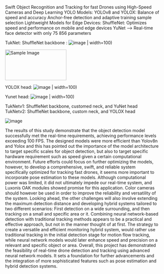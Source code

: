 Swift Object Recognition and Tracking for fast Drones using High-Speed Cameras and Deep Learning
YOLO Models:
YOLOv8 and YOLOX: Balance of speed and accuracy
Anchor-free detection and adaptive training sample selection
Lightweight Models for Edge Devices:
ShuffleNet: Optimizes speed and performance on mobile and edge devices
YuNet --> Real-time face detector with only 75 856 parameters

TukNet:
ShuffleNet backbone :
![image](https://github.com/user-attachments/assets/857d40fd-62f5-4cf3-964d-4f68f28b216f) | width=100)

<img src="https://github.com/user-attachments/assets/857d40fd-62f5-4cf3-964d-4f68f28b216f" alt="Sample Image" width="200" height="100">

YOLOX head:
![image](https://github.com/user-attachments/assets/a9d5a2b5-49ec-47d9-9c20-dd5b42484ccc) | width=100)

Yunet head:
![image](https://github.com/user-attachments/assets/f2e0cb02-87b1-4b16-afbb-60cec18492ca) | width=100)


TukNetv1: ShuffleNet backbone, customed neck, and YuNet head  
TukNetv2: ShuffleNet backbone, custom neck, and YOLOX head 

![image](https://github.com/user-attachments/assets/c57fd226-1c0b-46ca-9a69-77f376f8239c) 


The results of this study demonstrate that the object detection model successfully met the real-time 
requirements, achieving performance levels exceeding 100 FPS. The designed models were more 
efficient than Yolov8n and Yolox and this has pointed out the importance of the model architecture to 
target specific scales for object detection, but also to target specific hardware requirement such as 
speed given a certain computational environment. Future efforts could focus on further optimizing the 
models, however, to develop a comprehensive, swift, and reliable system specifically optimized for 
tracking fast drones, it seems more important to incorporate pose estimation to these models. 
Although computational power was limited, it did not ultimately impede our real-time system, and 
Luxonis OAK modules showed promise for this application. Color cameras should however be used in 
order to improve the reliability and versatility of the system. 
Looking ahead, the other challenges will also involve extending the maximum detection distance and 
developing hybrid systems tailored to two different scenarios: First detection on a wide surrounding, 
and then tracking on a small and specific area or it. Combining neural network-based detection with 
traditional tracking methods appears to be a practical and effective approach, but not in the manner 
thought of at first. The strategy to create a versatile and efficient monitoring hybrid system, would 
rather use traditional tracking in the initial detection stage for motion flow tracking, while neural 
network models would later enhance speed and precision on a relevant and specific object or area. 
Overall, this project has demonstrated the feasibility of real-time drone detection and tracking using 
advanced neural network models. It sets a foundation for further advancements and the integration 
of more sophisticated features such as pose estimation and hybrid detection systems. 


